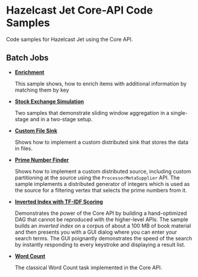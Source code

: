 # Hazelcast Jet Core-API Code Samples

Code samples for Hazelcast Jet using the Core API.


## Batch Jobs

- **[Enrichment](enrichment-core-api/src/main/java/)**

    This sample shows, how to enrich items with additional
    information by matching them by key

- **[Stock Exchange Simulation](stock-exchange/src/main/java)**

    Two samples that demonstrate sliding window aggregation in a
    single-stage and in a two-stage setup.

- **[Custom File Sink](map-dump/src/main/java/MapDump.java)**   

    Shows how to implement a custom distributed sink that stores the
    data in files.
	
- **[Prime Number Finder](prime-finder/src/main/java/PrimeFinder.java)** 

	Shows how to implement a custom distributed source, including custom
	partitioning at the source using the `ProcessorMetaSupplier` API.
	The sample implements a distributed generator of integers which is 
	used as the source for a filtering vertex that selects the prime
	numbers from it.
	
- **[Inverted Index with TF-IDF Scoring](tf-idf/src/main/java/TfIdf.java)** 

    Demonstrates the power of the Core API by building a hand-optimized
    DAG that cannot be reproduced with the higher-level APIs. The sample
    builds an _inverted index_ on a corpus of about a 100 MB of book
    material and then presents you with a GUI dialog where you can enter 
    your search terms. The GUI poignantly demonstrates the speed of the
    search by instantly responding to every keystroke and displaying a
    result list.
	
- **[Word Count](wordcount-core-api/src/main/java/WordCountCoreApi.java)**

    The classical Word Count task implemented in the Core API.


